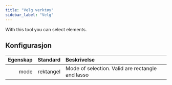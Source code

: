 ```yaml
---
title: "Velg verktøy"
sidebar_label: "Velg"
---
```



With this tool you can select elements.

## Konfigurasjon

| Egenskap | Standard  | Beskrivelse                                      |
| --------:|:---------:|:------------------------------------------------ |
|     mode | rektangel | Mode of selection. Valid are rectangle and lasso |
